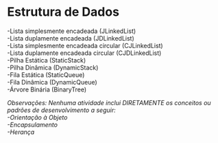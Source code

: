 # Estrutura de Dados
  -Lista simplesmente encadeada (JLinkedList) <br/>
  -Lista duplamente encadeada (JDLinkedList) <br/>
  -Lista simplesmente encadeada circular (CJLinkedList) <br/>
  -Lista duplamente encadeada circular (CJDLinkedList) <br/>
  -Pilha Estática (StaticStack) <br/>
  -Pilha Dinâmica (DynamicStack) <br/>
  -Fila Estática (StaticQueue) <br/>
  -Fila Dinâmica (DynamicQueue) <br/>
  -Árvore Binária (BinaryTree) <br/>

<i>Observações: Nenhuma atividade inclui DIRETAMENTE os conceitos ou padrões de desenvolvimento a seguir: <br />
	-Orientação à Objeto <br />
	-Encapsulamento <br />
	-Herança <br /> <i/>
